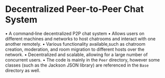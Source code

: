 # Decentralized Peer‐to‐Peer Chat System

• A command‐line decentralized P2P chat system
• Allows users on different machines and networks to host chatrooms and interact with one another remotely.
• Various functionality available,such as chatroom creation, moderation, and room migration to different hosts over the network. 
• Decentralized and scalable, allowing for a large number of concurrent users.
• The code is mainly in the `Peer` directory, however some classes (such as the Jackson JSON library) are referenced in the `Base` directory as well.
